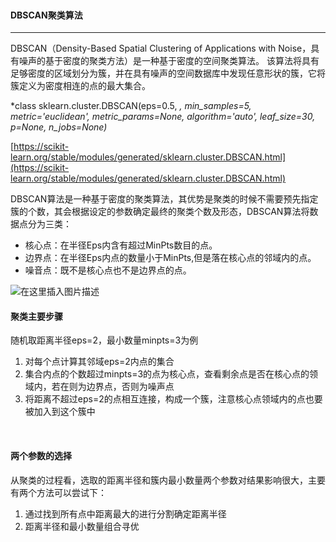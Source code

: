 
#### DBSCAN聚类算法
---------------------------
DBSCAN（Density-Based Spatial Clustering of Applications with Noise，具有噪声的基于密度的聚类方法）是一种基于密度的空间聚类算法。 该算法将具有足够密度的区域划分为簇，并在具有噪声的空间数据库中发现任意形状的簇，它将簇定义为密度相连的点的最大集合。



*class sklearn.cluster.DBSCAN(eps=0.5, *, min_samples=5, metric='euclidean', metric_params=None, algorithm='auto', leaf_size=30, p=None, n_jobs=None)*

[https://scikit-learn.org/stable/modules/generated/sklearn.cluster.DBSCAN.html](https://scikit-learn.org/stable/modules/generated/sklearn.cluster.DBSCAN.html)



DBSCAN算法是一种基于密度的聚类算法，其优势是聚类的时候不需要预先指定簇的个数，其会根据设定的参数确定最终的聚类个数及形态，DBSCAN算法将数据点分为三类：

 - 核心点：在半径Eps内含有超过MinPts数目的点。
 - 边界点：在半径Eps内点的数量小于MinPts,但是落在核心点的邻域内的点。
 - 噪音点：既不是核心点也不是边界点的点。

![在这里插入图片描述](https://img-blog.csdnimg.cn/20201118124352769.png?x-oss-process=image/watermark,type_ZmFuZ3poZW5naGVpdGk,shadow_10,text_aHR0cHM6Ly9ibG9nLmNzZG4ubmV0L3dlaXhpbl80MTIzMzE1Nw==,size_16,color_FFFFFF,t_70#pic_center)


#### 聚类主要步骤

随机取距离半径eps=2，最小数量minpts=3为例

 1. 对每个点计算其邻域eps=2内点的集合
 2. 集合内点的个数超过minpts=3的点为核心点，查看剩余点是否在核心点的领域内，若在则为边界点，否则为噪声点
 3. 将距离不超过eps=2的点相互连接，构成一个簇，注意核心点领域内的点也要被加入到这个簇中

<br>

#### 两个参数的选择

从聚类的过程看，选取的距离半径和簇内最小数量两个参数对结果影响很大，主要有两个方法可以尝试下：

 1. 通过找到所有点中距离最大的进行分割确定距离半径
 2. 距离半径和最小数量组合寻优